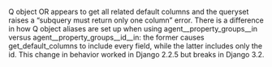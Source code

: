 Q object OR appears to get all related default columns and the queryset raises a “subquery must return only one column” error. There is a difference in how Q object aliases are set up when using agent__property_groups__in versus agent__property_groups__id__in: the former causes get_default_columns to include every field, while the latter includes only the id. This change in behavior worked in Django 2.2.5 but breaks in Django 3.2.